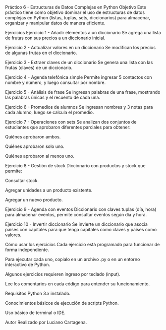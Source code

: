 Práctico 6 - Estructuras de Datos Complejas en Python
Objetivo
Este práctico tiene como objetivo dominar el uso de estructuras de datos complejas en Python (listas, tuplas, sets, diccionarios) para almacenar, organizar y manipular datos de manera eficiente.

Ejercicios
Ejercicio 1 - Añadir elementos a un diccionario
Se agrega una lista de frutas con sus precios a un diccionario inicial.

Ejercicio 2 - Actualizar valores en un diccionario
Se modifican los precios de algunas frutas en el diccionario.

Ejercicio 3 - Extraer claves de un diccionario
Se genera una lista con las frutas (claves) de un diccionario.

Ejercicio 4 - Agenda telefónica simple
Permite ingresar 5 contactos con nombre y número, y luego consultar por nombre.

Ejercicio 5 - Análisis de frase
Se ingresan palabras de una frase, mostrando las palabras únicas y el recuento de cada una.

Ejercicio 6 - Promedios de alumnos
Se ingresan nombres y 3 notas para cada alumno, luego se calcula el promedio.

Ejercicio 7 - Operaciones con sets
Se analizan dos conjuntos de estudiantes que aprobaron diferentes parciales para obtener:

Quiénes aprobaron ambos.

Quiénes aprobaron solo uno.

Quiénes aprobaron al menos uno.

Ejercicio 8 - Gestión de stock
Diccionario con productos y stock que permite:

Consultar stock.

Agregar unidades a un producto existente.

Agregar un nuevo producto.

Ejercicio 9 - Agenda con eventos
Diccionario con claves tuplas (día, hora) para almacenar eventos, permite consultar eventos según día y hora.

Ejercicio 10 - Invertir diccionario
Se invierte un diccionario que asocia países con capitales para que tenga capitales como claves y países como valores.

Cómo usar los ejercicios
Cada ejercicio está programado para funcionar de forma independiente.

Para ejecutar cada uno, copialo en un archivo .py o en un entorno interactivo de Python.

Algunos ejercicios requieren ingreso por teclado (input).

Lee los comentarios en cada código para entender su funcionamiento.

Requisitos
Python 3.x instalado.

Conocimientos básicos de ejecución de scripts Python.

Uso básico de terminal o IDE.

Autor
Realizado por Luciano Cartagena.